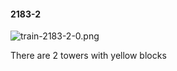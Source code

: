 #### 2183-2
![train-2183-2-0.png](https://github.com/lil-lab/nlvr/raw/master/nlvr/train/images/32/train-2183-2-0.png "train-2183-2-0.png")

There are 2 towers with yellow blocks
